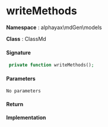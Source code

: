 
# writeMethods

**Namespace**  : alphayax\mdGen\models

**Class** : ClassMd


> 


#### Signature

```php
 private function writeMethods();
```

#### Parameters

    No parameters

#### Return


#### Implementation

```php

```
